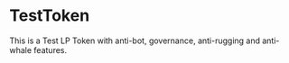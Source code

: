 # TestToken
 This is a Test LP Token with anti-bot, governance, anti-rugging and anti-whale features.
